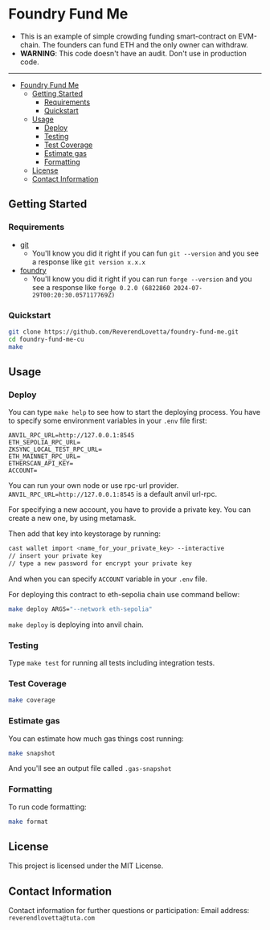# Foundry Fund Me

- This is an example of simple crowding funding smart-contract on EVM-chain. The founders can fund ETH and the only owner can withdraw.
- **WARNING**: This code doesn't have an audit. Don't use in production code.
---

- [Foundry Fund Me](#foundry-fund-me)
  - [Getting Started](#getting-started)
    - [Requirements](#requirements)
    - [Quickstart](#quickstart)
  - [Usage](#usage)
    - [Deploy](#deploy)
    - [Testing](#testing)
    - [Test Coverage](#test-coverage)
    - [Estimate gas](#estimate-gas)
    - [Formatting](#formatting)
  - [License](#license)
  - [Contact Information](#contact-information)

## Getting Started

### Requirements

- [git](https://git-scm.com/book/en/v2/Getting-Started-Installing-Git)
  - You'll know you did it right if you can fun `git --version` and you see a response like `git version x.x.x`
- [foundry](https://getfoundry.sh/)
  - You'll know you did it right if you can run `forge --version` and you see a response like `forge 0.2.0 (6822860 2024-07-29T00:20:30.057117769Z)`

### Quickstart

```bash
git clone https://github.com/ReverendLovetta/foundry-fund-me.git
cd foundry-fund-me-cu
make
```

## Usage

### Deploy

You can type `make help` to see how to start the deploying process.
You have to specify some environment variables in your `.env` file first:

```
ANVIL_RPC_URL=http://127.0.0.1:8545
ETH_SEPOLIA_RPC_URL=
ZKSYNC_LOCAL_TEST_RPC_URL=
ETH_MAINNET_RPC_URL=
ETHERSCAN_API_KEY=
ACCOUNT=
```

You can run your own node or use rpc-url provider.
`ANVIL_RPC_URL=http://127.0.0.1:8545` is a default anvil url-rpc.

For specifying a new account, you have to provide a private key.
You can create a new one, by using metamask.

Then add that key into keystorage by running:
```bash
cast wallet import <name_for_your_private_key> --interactive
// insert your private key
// type a new password for encrypt your private key
```

And when you can specify `ACCOUNT` variable in your `.env` file.

For deploying this contract to eth-sepolia chain use command bellow:
```bash
make deploy ARGS="--network eth-sepolia"
```

`make deploy` is deploying into anvil chain.

### Testing

Type `make test` for running all tests including integration tests.

### Test Coverage

```bash
make coverage
```

### Estimate gas

You can estimate how much gas things cost running:
```bash
make snapshot
```

And you'll see an output file called `.gas-snapshot`

### Formatting

To run code formatting:
```bash
make format
```

## License

This project is licensed under the MIT License.

## Contact Information

Contact information for further questions or participation:
Email address: `reverendlovetta@tuta.com`